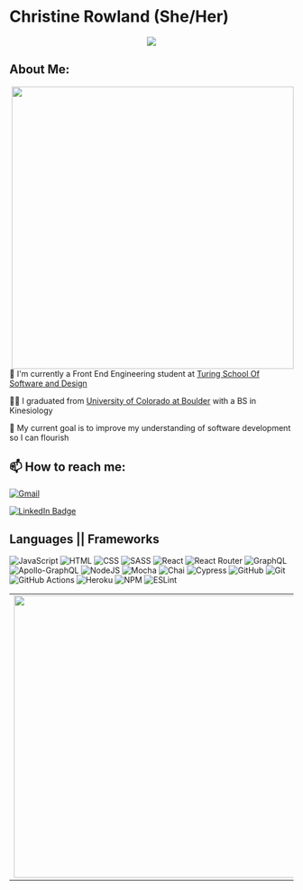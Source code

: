 # Christine Rowland (She/Her)
<p align="center">
<img src="https://readme-typing-svg.herokuapp.com?color=E3BE7A&width=580&lines=Welcome+to+Christine+Rowland's+Github;Where+everyday+is+an+adventure+in+learning">
</p>

## About Me:
<div>
  <img align="right" width="500px"src="https://quotes-github-readme.vercel.app/api?type=horizontal&theme=onedark">
  <p>📎 I'm currently a Front End Engineering student at <a href="https://turing.io/">Turing School Of Software and Design</a></p>
  <p>👩‍🎓 I graduated from <a href="https://www.colorado.edu/">University of Colorado at Boulder</a> with a BS in Kinesiology</p>
  <p>🔭 My current goal is to improve my understanding of software development so I can flourish</p>
</div>


## 📫 How to reach me:

[![Gmail](https://img.shields.io/badge/Gmail-D14836?style=for-the-badge&logo=gmail&logoColor=white)](mailto:fordo29@gmail.com)

[![LinkedIn Badge](https://img.shields.io/badge/LinkedIn-0077B5?style=for-the-badge&logo=linkedin&logoColor=white)](https://www.linkedin.com/in/christine-rowland/)


## Languages || Frameworks

![JavaScript](https://img.shields.io/badge/JavaScript-F7DF1E?style=for-the-badge&logo=javascript&logoColor=black)
![HTML](https://img.shields.io/badge/HTML5-E34F26?style=for-the-badge&logo=html5&logoColor=white)
![CSS](https://img.shields.io/badge/CSS3-1572B6?style=for-the-badge&logo=css3&logoColor=white)
![SASS](https://img.shields.io/badge/Sass-CC6699?style=for-the-badge&logo=sass&logoColor=white)
![React](https://img.shields.io/badge/react-%2320232a.svg?style=for-the-badge&logo=react&logoColor=%2361DAFB)
![React Router](https://img.shields.io/badge/React_Router-CA4245?style=for-the-badge&logo=react-router&logoColor=white)
![GraphQL](https://img.shields.io/badge/-GraphQL-E10098?style=for-the-badge&logo=graphql&logoColor=white)
![Apollo-GraphQL](https://img.shields.io/badge/-ApolloGraphQL-311C87?style=for-the-badge&logo=apollo-graphql)
![NodeJS](https://img.shields.io/badge/node.js-6DA55F?style=for-the-badge&logo=node.js&logoColor=white)
![Mocha](https://img.shields.io/badge/Mocha-8D6748?style=for-the-badge&logo=Mocha&logoColor=white)
![Chai](https://img.shields.io/badge/chai-A30701?style=for-the-badge&logo=chai&logoColor=white)
![Cypress](https://img.shields.io/badge/-cypress-%23E5E5E5?style=for-the-badge&logo=cypress&logoColor=058a5e)
![GitHub](https://img.shields.io/badge/github-%23121011.svg?style=for-the-badge&logo=github&logoColor=white)
![Git](https://img.shields.io/badge/git-%23F05033.svg?style=for-the-badge&logo=git&logoColor=white)
![GitHub Actions](https://img.shields.io/badge/github%20actions-%232671E5.svg?style=for-the-badge&logo=githubactions&logoColor=white)
![Heroku](https://img.shields.io/badge/Heroku-430098?style=for-the-badge&logo=heroku&logoColor=white)
![NPM](https://img.shields.io/badge/NPM-%23000000.svg?style=for-the-badge&logo=npm&logoColor=white)
![ESLint](https://img.shields.io/badge/ESLint-4B3263?style=for-the-badge&logo=eslint&logoColor=white)
  
<div align="center">
  <table>
    <tr>
      <td>
        <a>
          <img align="center" width="500px" src="https://github-readme-stats.vercel.app/api?username=Fordo29&theme=onedark&show_icons=true" />
        </a>
      <td>
        <a>
          <img align="center" width="500px" src="https://github-readme-stats.vercel.app/api/top-langs/?username=Fordo29&theme=onedark&layout=compact" />
        </a
      </td>
    </tr>
  </table>
</div>
<!--
**Fordo29/Fordo29** is a ✨ _special_ ✨ repository because its `README.md` (this file) appears on your GitHub profile.

Here are some ideas to get you started:

- 🔭 I’m currently working on ...
- 🌱 I’m currently learning ...
- 👯 I’m looking to collaborate on ...
- 🤔 I’m looking for help with ...
- 💬 Ask me about ...
- 😄 Pronouns: ...
- ⚡ Fun fact: ...
-->
